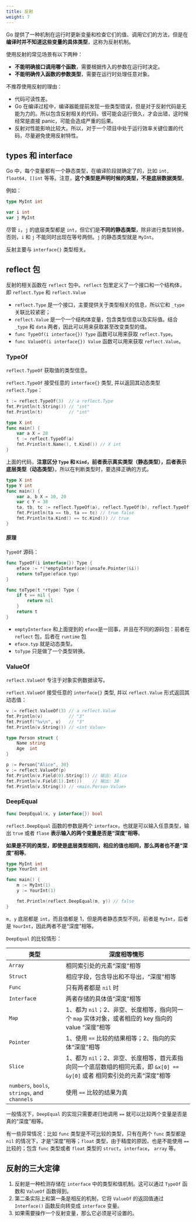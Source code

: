 ```yaml
---
title: 反射
weight: 7
---
```


Go 提供了一种机制在运行时更新变量和检查它们的值、调用它们的方法，但是在**编译时并不知道这些变量的具体类型**，这称为反射机制。

使用反射的常见场景有以下两种：

- **不能明确接口调用哪个函数**，需要根据传入的参数在运行时决定。
- **不能明确传入函数的参数类型**，需要在运行时处理任意对象。

不推荐使用反射的理由：

- 代码可读性差。
- Go 在编译过程中，编译器能提前发现一些类型错误，但是对于反射代码是无能为力的。所以包含反射相关的代码，很可能会运行很久，才会出错，这时候经常是直接 panic，可能会造成严重的后果。
- 反射对性能影响比较大。所以，对于一个项目中处于运行效率关键位置的代码，尽量避免使用反射特性。

## types 和 interface

Go 中，每个变量都有一个静态类型，在编译阶段就确定了的，比如 `int, float64, []int` 等等。注意，**这个类型是声明时候的类型，不是底层数据类型**。

例如：

```go
type MyInt int

var i int
var j MyInt
```

尽管 `i`，`j` 的底层类型都是 `int`，但它们是**不同的静态类型**，除非进行类型转换，否则，`i` 和 `j` 不能同时出现在等号两侧。`j` 的静态类型就是 `MyInt`。

反射主要与 `interface{}` 类型相关。

## reflect 包

反射的相关函数在 `reflect` 包中。`reflect` 包里定义了一个接口和一个结构体，即 `reflect.Type` 和 `reflect.Value`

- `reflect.Type` 是一个接口，主要提供关于类型相关的信息，所以它和 `_type` 关联比较紧密；
- `reflect.Value` 是一个一个结构体变量，包含类型信息以及实际值。结合 `_type` 和 `data` 两者，因此可以用来获取甚至改变类型的值。
- `func TypeOf(i interface{}) Type` 函数可以用来获取 `reflect.Type`。
- `func ValueOf(i interface{}) Value` 函数可以用来获取 `reflect.Value`。

### TypeOf

`reflect.TypeOf` 获取值的类型信息。

`reflect.TypeOf` 接受任意的 `interface{}` 类型, 并以返回其动态类型 `reflect.Type`：

```go
t := reflect.TypeOf(3)  // a reflect.Type
fmt.Println(t.String()) // "int"
fmt.Println(t)          // "int"

type X int
func main() {
	var a X = 20
	t := reflect.TypeOf(a)
	fmt.Println(t.Name(), t.Kind()) // X int
}
```

上面的代码，**注意区分 `Type` 和 `Kind`，前者表示真实类型（静态类型），后者表示底层类型（动态类型）**。所以在判断类型时，要选择正确的方式。

```go
type X int
type Y int
func main() {
	var a, b X = 10, 20
	var c Y = 30
	ta, tb, tc := reflect.TypeOf(a), reflect.TypeOf(b), reflect.TypeOf(c)
	fmt.Println(ta == tb, ta == tc) // true false
	fmt.Println(ta.Kind() == tc.Kind()) // true
}
```

#### 原理

`TypeOf` 源码：

```go
func TypeOf(i interface{}) Type {
	eface := *(*emptyInterface)(unsafe.Pointer(&i))
	return toType(eface.typ)
}

func toType(t *rtype) Type {
	if t == nil {
		return nil
	}
	return t
}
```

- `emptyInterface` 和上面提到的 `eface`是一回事，并且在不同的源码包：前者在 `reflect` 包，后者在 `runtime` 包
- `eface.typ` 就是动态类型。
- `toType` 只是做了一个类型转换。


### ValueOf

`reflect.ValueOf` 专注于对象实例数据读写。

`reflect.ValueOf` 接受任意的 `interface{}` 类型, 并以 `reflect.Value` 形式返回其动态值：

```go
v := reflect.ValueOf(3) // a reflect.Value
fmt.Println(v)          // "3"
fmt.Printf("%v\n", v)   // "3"
fmt.Println(v.String()) // <int Value>

type Person struct {
	Name string
	Age  int
}

p := Person{"Alice", 30}
v := reflect.ValueOf(p)
fmt.Println(v.Field(0).String()) // 输出: Alice
fmt.Println(v.Field(1).Int())    // 输出: 30
fmt.Println(v.String()) // <main.Person Value>
```

### DeepEqual

```go
func DeepEqual(x, y interface{}) bool
```

`reflect.DeepEqual` 函数的参数是两个 `interface`，也就是可以输入任意类型，输出 `true` 或者 `flase` **表示输入的两个变量是否是“深度”相等**。

**如果是不同的类型，即使是底层类型相同，相应的值也相同，那么两者也不是“深度”相等**。

```go
type MyInt int
type YourInt int

func main() {
	m := MyInt(1)
	y := YourInt(1)

	fmt.Println(reflect.DeepEqual(m, y)) // false
}
```

`m, y` 底层都是 `int`，而且值都是 1，但是两者静态类型不同，前者是 `MyInt`，后者是 `YourInt`，因此两者不是“深度”相等。

`DeepEqual` 的比较情形：

| 类型 | 深度相等情形 |
|------|--------------|
| `Array` | 相同索引处的元素“深度”相等 |
| `Struct` | 相应字段，包含导出和不导出，“深度”相等 |
| `Func` | 只有两者都是 `nil` 时 |
| `Interfac`e | 两者存储的具体值“深度”相等 |
| `Map` | 1、都为 `nil`；2、非空、长度相等，指向同一个 `map` 实体对象，或者相应的 key 指向的 value “深度”相等 |
| `Pointer` | 1、使用 `==` 比较的结果相等；2、指向的实体“深度”相等 |
| `Slice` | 1、都为 `nil`；2、非空、长度相等，首元素指向同一个底层数组的相同元素，即 `&x[0] == &y[0]` 或者 相同索引处的元素“深度”相等 |
| `numbers`, `bools`, `strings`, and `channels` | 使用 `==` 比较的结果为真 |


一般情况下，`DeepEqual` 的实现只需要递归地调用 `==` 就可以比较两个变量是否是真的“深度”相等。

有一些异常情况：比如 `func` 类型是不可比较的类型，只有在两个 `func` 类型都是 `nil` 的情况下，才是“深度”相等；`float` 类型，由于精度的原因，也是不能使用 `==` 比较的；包含 `func` 类型或者 `float` 类型的 `struct`，`interface`， `array` 等。

## 反射的三大定律

1. 反射是一种检测存储在 `interface` 中的类型和值机制。这可以通过 `TypeOf` 函数和 `ValueOf` 函数得到。
2. 第二条实际上和第一条是相反的机制，它将 `ValueOf` 的返回值通过 `Interface()` 函数反向转变成 `interface` 变量。
3. 如果需要操作一个反射变量，那么它必须是可设置的。